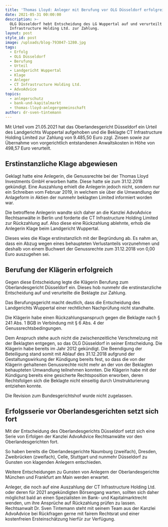 ```yaml
---
title: 'Thomas Lloyd: Anleger mit Berufung vor OLG Düsseldorf erfolgreich'
date: 2021-05-31 00:00:00
description: >-
  OLG Düsseldorf hebt Entscheidung des LG Wuppertal auf und verurteilt CT
  Infrastructure Holding Ltd. zur Zahlung.
layout: post
style_id: post
image: /uploads/blog-793047-1280.jpg
tags:
  - Erfolg
  - OLG Düsseldorf
  - Berufung
  - Urteil
  - Landgericht Wuppertal
  - Klage
  - Anleger
  - CT Infrastructure Holding Ltd.
  - AdvoAdvice
topics:
  - anlegerschutz
  - bank-und-kapitalmarkt
  - thomas-lloyd-anlegergemeinschaft
author: dr-sven-tintemann
---
```

Mit Urteil vom 21.05.2021 hat das Oberlandesgericht Düsseldorf ein Urteil des Landgerichts Wuppertal aufgehoben und die Beklagte CT Infrastructure Holding Limited zur Zahlung von 9.485,50 Euro zzgl. Zinsen sowie zur Übernahme von vorgerichtlich entstandenen Anwaltskosten in Höhe von 498,57 Euro verurteilt.&nbsp;

## Erstinstanzliche Klage abgewiesen

Geklagt hatte eine Anlegerin, die Genussrechte bei der Thomas Lloyd Investments GmbH erworben hatte. Diese hatte sie zum 31.12.2018 gekündigt. Eine Auszahlung erhielt die Anlegerin jedoch nicht, sondern nur ein Schreiben vom Februar 2019, in welchem sie über die Umwandlung der Anlageform in Aktien der nunmehr beklagten Limited informiert worden war.&nbsp;

Die betroffene Anlegerin wandte sich daher an die Kanzlei AdvoAdvice Rechtsanwälte in Berlin und forderte die CT Infrastructure Holding Limited zur Rückzahlung auf. Also diese eine Rückzahlung ablehnte, erhob die Anlegerin Klage beim Landgericht Wuppertal.&nbsp;

Dieses wies die Klage erstinstanzlich mit der Begründung ab. Es nahm an, dass ein Abzug wegen eines behaupteten Verlustanteils vorzunehmen und deshalb von einem Buchwert der Genussrechte zum 31.12.2018 von 0,00 Euro auszugehen sei.&nbsp;

## Berufung der Klägerin erfolgreich

Gegen diese Entscheidung legte die Klägerin Berufung zum Oberlandesgericht Düsseldorf ein. Dieses hob nunmehr die erstinstanzliche Entscheidung auf und verurteilte die Beklagte zur Zahlung.&nbsp;

Das Berufungsgericht macht deutlich, dass die Entscheidung des Landgerichts Wuppertal einer rechtlichen Nachprüfung nicht standhalte.&nbsp;

Die Klägerin habe einen Rückzahlungsanspruch gegen die Beklagte nach &sect; 241 Abs. 1 BGB in Verbindung mit &sect; 6 Abs. 4 der Genussrechtsbedingungen.&nbsp;

Dem Anspruch stehe auch nicht die zwischenzeitliche Verschmelzung mit der Beklagten entgegen, so das OLG Düsseldorf in seiner Entscheidung. Die Klägerin habe bereits im Jahr 2012 gekündigt. Die Beendigung der Beteiligung stand somit mit Ablauf des 31.12.2018 aufgrund der Gestaltungswirkung der Kündigung bereits fest, so dass die von der Klägerin gehaltenen Genussrechte nicht mehr an der von der Beklagten&nbsp; behaupteten Umwandlung teilnehmen konnten. Die Klägerin habe mit der Kündigung bereits eine gesicherte Rechtsposition erworben, deren Rechtsfolgen sich die Beklagte nicht einseitig durch Umstrukturierung entziehen konnte.&nbsp;

Die Revision zum Bundesgerichtshof wurde nicht zugelassen.&nbsp;

## Erfolgsserie vor Oberlandesgerichten setzt sich fort

Mit der Entscheidung des Oberlandesgerichts Düsseldorf setzt sich eine Serie von Erfolgen der Kanzlei AdvoAdvice Rechtsanwälte vor den Oberlandesgerichten fort.&nbsp;

So haben bereits die Oberlandesgerichte Naumburg (zweifach), Dresden, Zweibrücken (zweifach), Celle, Stuttgart und nunmehr Düsseldorf zu Gunsten von klagenden Anlegern entschieden.&nbsp;

Weitere Entscheidungen zu Gunsten von Anlegern der Oberlandesgerichte München und Frankfurt am Main werden erwartet.&nbsp;

Anleger, die noch auf eine Auszahlung der CT Infrastructure Holding Ltd. oder deren für 2021 angekündigten Börsengang warten, sollten sich daher möglichst bald an einen Spezialisten im Bank- und Kapitalmarktrecht wenden, um ihre Ansprüche auf Rückzahlung prüfen zu lassen. Rechtsanwalt Dr. Sven Tintemann steht mit seinem Team aus der Kanzlei AdvoAdvice bei Rückfragen gerne mit fairem Rechtsrat und einer kostenfreien Ersteinschätzung hierfür zur Verfügung.&nbsp;
